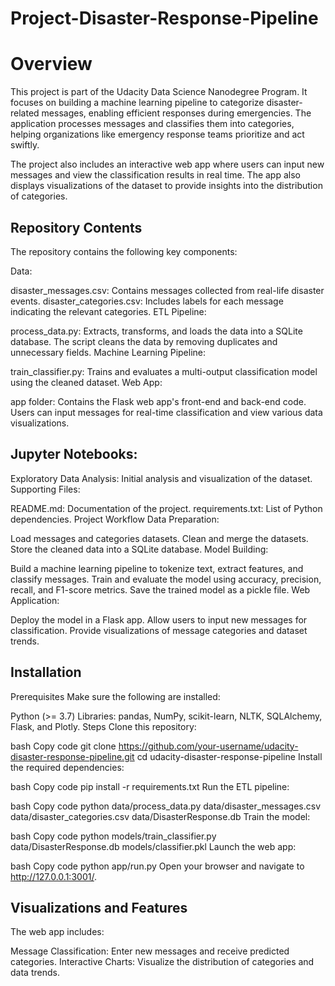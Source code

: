# Project-Disaster-Response-Pipeline

# Overview
This project is part of the Udacity Data Science Nanodegree Program. It focuses on building a machine learning pipeline to categorize disaster-related messages, enabling efficient responses during emergencies. The application processes messages and classifies them into categories, helping organizations like emergency response teams prioritize and act swiftly.

The project also includes an interactive web app where users can input new messages and view the classification results in real time. The app also displays visualizations of the dataset to provide insights into the distribution of categories.

## Repository Contents
The repository contains the following key components:

Data:

disaster_messages.csv: Contains messages collected from real-life disaster events.
disaster_categories.csv: Includes labels for each message indicating the relevant categories.
ETL Pipeline:

process_data.py: Extracts, transforms, and loads the data into a SQLite database. The script cleans the data by removing duplicates and unnecessary fields.
Machine Learning Pipeline:

train_classifier.py: Trains and evaluates a multi-output classification model using the cleaned dataset.
Web App:

app folder: Contains the Flask web app's front-end and back-end code.
Users can input messages for real-time classification and view various data visualizations.
## Jupyter Notebooks:

Exploratory Data Analysis: Initial analysis and visualization of the dataset.
Supporting Files:

README.md: Documentation of the project.
requirements.txt: List of Python dependencies.
Project Workflow
Data Preparation:

Load messages and categories datasets.
Clean and merge the datasets.
Store the cleaned data into a SQLite database.
Model Building:

Build a machine learning pipeline to tokenize text, extract features, and classify messages.
Train and evaluate the model using accuracy, precision, recall, and F1-score metrics.
Save the trained model as a pickle file.
Web Application:

Deploy the model in a Flask app.
Allow users to input new messages for classification.
Provide visualizations of message categories and dataset trends.
## Installation
Prerequisites
Make sure the following are installed:

Python (>= 3.7)
Libraries: pandas, NumPy, scikit-learn, NLTK, SQLAlchemy, Flask, and Plotly.
Steps
Clone this repository:

bash
Copy code
git clone https://github.com/your-username/udacity-disaster-response-pipeline.git
cd udacity-disaster-response-pipeline
Install the required dependencies:

bash
Copy code
pip install -r requirements.txt
Run the ETL pipeline:

bash
Copy code
python data/process_data.py data/disaster_messages.csv data/disaster_categories.csv data/DisasterResponse.db
Train the model:

bash
Copy code
python models/train_classifier.py data/DisasterResponse.db models/classifier.pkl
Launch the web app:

bash
Copy code
python app/run.py
Open your browser and navigate to http://127.0.0.1:3001/.

## Visualizations and Features
The web app includes:

Message Classification: Enter new messages and receive predicted categories.
Interactive Charts: Visualize the distribution of categories and data trends.
